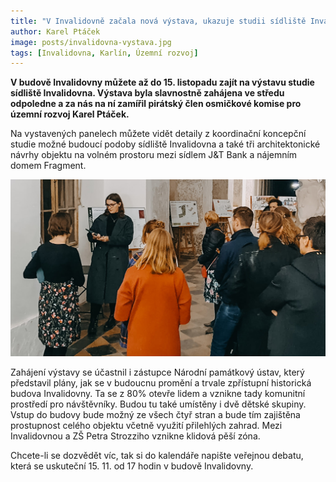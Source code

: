 ```yaml
---
title: "V Invalidovně začala nová výstava, ukazuje studii sídliště Invalidovna"
author: Karel Ptáček
image: posts/invalidovna-vystava.jpg
tags: [Invalidovna, Karlín, Územní rozvoj]
---
```


**V budově Invalidovny můžete až do 15. listopadu zajít na výstavu studie sídliště Invalidovna. Výstava byla slavnostně zahájena ve středu odpoledne a za nás na ní zamířil pirátský člen osmičkové komise pro územní rozvoj Karel Ptáček.**

Na vystavených panelech můžete vidět detaily z koordinační koncepční studie možné budoucí podoby sídliště Invalidovna a také tři architektonické návrhy objektu na volném prostoru mezi sídlem J&T Bank a nájemním domem Fragment.

![Výstava - Invalidovna](/assets/img/posts/invalidovna-vystava2.jpg)

Zahájení výstavy se účastnil i zástupce Národní památkový ústav, který představil plány, jak se v budoucnu promění a trvale zpřístupní historická budova Invalidovny. Ta se z 80% otevře lidem a vznikne tady komunitní prostředí pro návštěvníky. Budou tu také umístěny i dvě dětské skupiny. Vstup do budovy bude možný ze všech čtyř stran a bude tím zajištěna prostupnost celého objektu včetně využití přilehlých zahrad. Mezi Invalidovnou a ZŠ Petra Strozziho vznikne klidová pěší zóna.

Chcete-li se dozvědět víc, tak si do kalendáře napište veřejnou debatu, která se uskuteční 15. 11. od 17 hodin v budově Invalidovny. 

